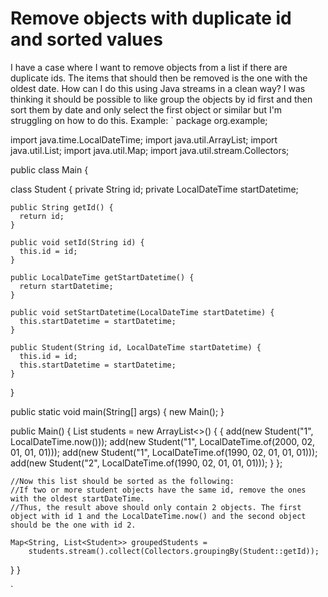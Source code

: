 
# Remove objects with duplicate id and sorted values

I have a case where I want to remove objects from a list if there are duplicate ids. The items that should then be removed is the one with the oldest date. How can I do this using Java streams in a clean way? I was thinking it should be possible to like group the objects by id first and then sort them by date and only select the first object or similar but I'm struggling on how to do this.
Example:
`
package org.example;

import java.time.LocalDateTime;
import java.util.ArrayList;
import java.util.List;
import java.util.Map;
import java.util.stream.Collectors;

public class Main {

  class Student {
    private String id;
    private LocalDateTime startDatetime;

    public String getId() {
      return id;
    }

    public void setId(String id) {
      this.id = id;
    }

    public LocalDateTime getStartDatetime() {
      return startDatetime;
    }

    public void setStartDatetime(LocalDateTime startDatetime) {
      this.startDatetime = startDatetime;
    }

    public Student(String id, LocalDateTime startDatetime) {
      this.id = id;
      this.startDatetime = startDatetime;
    }
  }

  public static void main(String[] args) {
    new Main();
  }

  public Main() {
    List<Student> students = new ArrayList<>() {
      {
        add(new Student("1", LocalDateTime.now()));
        add(new Student("1", LocalDateTime.of(2000, 02, 01, 01, 01)));
        add(new Student("1", LocalDateTime.of(1990, 02, 01, 01, 01)));
        add(new Student("2", LocalDateTime.of(1990, 02, 01, 01, 01)));
      } };

    //Now this list should be sorted as the following:
    //If two or more student objects have the same id, remove the ones with the oldest startDateTime.
    //Thus, the result above should only contain 2 objects. The first object with id 1 and the LocalDateTime.now() and the second object should be the one with id 2.

    Map<String, List<Student>> groupedStudents =
        students.stream().collect(Collectors.groupingBy(Student::getId));
    
  }
}

`

        